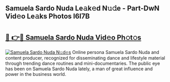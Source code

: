 ## Samuela Sardo Nuda Le𝚊k𝚎d N𝚞𝚍e - Part-DwN Vid𝚎o Le𝚊ks Photos l6I7B

# <h2><a href="http://fbc7e9.evod.top/?m=Samuela+Sardo+Nuda">🔗 👉🔴 Samuela Sardo Nuda Vid𝚎o Ph𝚘t𝚘s</a></h2>

[![Samuela Sardo Nuda N𝚞d𝚎s](https://i.imgur.com/8V9OHl7.gif)](http://fbc7e9.evod.top/?m=Samuela+Sardo+Nuda)
Online persona Samuela Sardo Nuda and content producer, recognized for disseminating dance and lifestyle material through trending dance routines and mini-documentaries. The public eye has been on Samuela Sardo Nuda lately, a man of great influence and power in the business world. 
